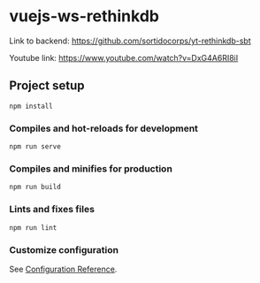 # vuejs-ws-rethinkdb

Link to backend: https://github.com/sortidocorps/yt-rethinkdb-sbt

Youtube link:
https://www.youtube.com/watch?v=DxG4A6RI8iI

## Project setup

```
npm install
```

### Compiles and hot-reloads for development

```
npm run serve
```

### Compiles and minifies for production

```
npm run build
```

### Lints and fixes files

```
npm run lint
```

### Customize configuration

See [Configuration Reference](https://cli.vuejs.org/config/).
